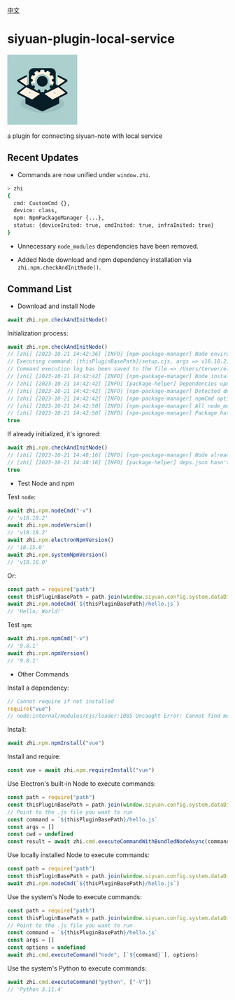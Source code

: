 [中文](README_zh_CN.md)

# siyuan-plugin-local-service

<img src="./icon.png" width="160" height="160" alt="icon">

a plugin for connecting siyuan-note with local service

## Recent Updates

* Commands are now unified under `window.zhi`.

```bash
> zhi
{
  cmd: CustomCmd {},
  device: class,
  npm: NpmPackageManager {...},
  status: {deviceInited: true, cmdInited: true, infraInited: true}
}
```

* Unnecessary `node_modules` dependencies have been removed.

* Added Node download and npm dependency installation via `zhi.npm.checkAndInitNode()`.

## Command List

* Download and install Node

```js
await zhi.npm.checkAndInitNode()
```

Initialization process:

```js
await zhi.npm.checkAndInitNode()
// [zhi] [2023-10-21 14:42:36] [INFO] [npm-package-manager] Node environment doesn't exist, preparing to install Node...
// Executing command: [thisPluginBasePath]/setup.cjs, args => v18.18.2, [appSiyuancommunityFolder]/node, options => {cwd: '[appSiyuancommunityFolder]/node', silent: true}
// Command execution log has been saved to the file => /Users/terwer/electron-command-log.txt
// [zhi] [2023-10-21 14:42:42] [INFO] [npm-package-manager] Node installation successful! 😄
// [zhi] [2023-10-21 14:42:42] [INFO] [package-helper] Dependencies updated successfully at [appSiyuancommunityFolder]/workspace/test/package.json
// [zhi] [2023-10-21 14:42:42] [INFO] [npm-package-manager] Detected deps.json change. Will install node_module once if needed, please wait...
// [zhi] [2023-10-21 14:42:42] [INFO] [npm-package-manager] npmCmd options => {cwd: '[appSiyuancommunityFolder]/workspace/test', env: {…}}
// [zhi] [2023-10-21 14:42:50] [INFO] [npm-package-manager] All node_module installed successfully
// [zhi] [2023-10-21 14:42:50] [INFO] [npm-package-manager] Package hash updated successfully
true
```

If already initialized, it's ignored:

```js
await zhi.npm.checkAndInitNode()
// [zhi] [2023-10-21 14:48:16] [INFO] [npm-package-manager] Node already installed, ignore
// [zhi] [2023-10-21 14:48:16] [INFO] [package-helper] deps.json hasn't changed since the last update, skip
true
```

* Test Node and npm

Test `node`:

```js
await zhi.npm.nodeCmd("-v")
// 'v18.18.2'
await zhi.npm.nodeVersion()
// 'v18.18.2'
await zhi.npm.electronNpmVersion()
// '18.15.0'
await zhi.npm.systemNpmVersion()
// 'v18.16.0'
```

Or:

```js
const path = require("path")
const thisPluginBasePath = path.join(window.siyuan.config.system.dataDir, "plugins", "siyuan-plugin-local-service")
await zhi.npm.nodeCmd(`${thisPluginBasePath}/hello.js`)
// 'Hello, World!'
```

Test `npm`:

```js
await zhi.npm.npmCmd("-v")
// '9.8.1'
await zhi.npm.npmVersion()
// '9.8.1'
```

* Other Commands

Install a dependency:

```js
// Cannot require if not installed
require("vue")
// node:internal/modules/cjs/loader:1085 Uncaught Error: Cannot find module 'vue'
```

Install:

```js
await zhi.npm.npmInstall("vue")
```

Install and require:

```js
const vue = await zhi.npm.requireInstall("vue")
```

Use Electron's built-in Node to execute commands:

```js
const path = require("path")
const thisPluginBasePath = path.join(window.siyuan.config.system.dataDir, "plugins", "siyuan-plugin-local-service")
// Point to the .js file you want to run
const command = `${thisPluginBasePath}/hello.js`
const args = []
const cwd = undefined
const result = await zhi.cmd.executeCommandWithBundledNodeAsync(command, args, cwd)
```

Use locally installed Node to execute commands:

```js
const path = require("path")
const thisPluginBasePath = path.join(window.siyuan.config.system.dataDir, "plugins", "siyuan-plugin-local-service")
await zhi.npm.nodeCmd(`${thisPluginBasePath}/hello.js`)
```

Use the system's Node to execute commands:

```js
const path = require("path")
const thisPluginBasePath = path.join(window.siyuan.config.system.dataDir, "plugins", "siyuan-plugin-local-service")
// Point to the .js file you want to run
const command = `${thisPluginBasePath}/hello.js`
const args = []
const options = undefined
await zhi.cmd.executeCommand("node", [`${command}`], options)
```

Use the system's Python to execute commands:

```js
await zhi.cmd.executeCommand("python", ["-V"])
// 'Python 3.11.4'
```
